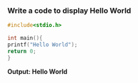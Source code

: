 ### Write a code to display Hello World
```c
#include<stdio.h>

int main(){
printf("Hello World");
return 0;
}
```

**Output: Hello World**
